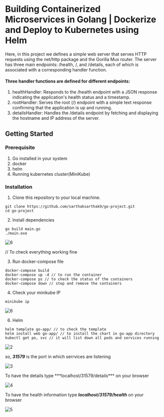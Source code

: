 # Building Containerized Microservices in Golang | Dockerize and Deploy to Kubernetes using Helm

Here, in this project we defines a simple web server that serves HTTP requests using the net/http package and the Gorilla Mux router. The server has three main endpoints: /health, /, and /details, each of which is associated with a corresponding handler function.

#### Three handler functions are defined for different endpoints:
1. healthHandler: Responds to the /health endpoint with a JSON response indicating the application's health status and a timestamp.
2. rootHandler: Serves the root (/) endpoint with a simple text response confirming that the application is up and running.
3. detailsHandler: Handles the /details endpoint by fetching and displaying the hostname and IP address of the server.

## Getting Started

### Prerequisite

1. Go installed in your system
2. docker 
3. helm
4. Running kubernetes cluster(MiniKube)


### Installation

1. Clone this repository to your local machine.
```
git clone https://github.com/sarthaksarthak9/go-project.git
cd go-project
```
2. Install dependencies
```
go build main.go
./main.exe
```
![6](https://github.com/sarthaksarthak9/go-project/assets/122533767/af3c4bee-fd95-4a88-aed4-a12178b3ab7f)


// To check everything working fine

3. Run docker-compose file

```
docker-compose build
docker-compose up -d // to run the container
docker-compose ps // to check the status of the containers
docker-compose down // stop and remove the containers 
```

4. Check your minikube IP
```
minikube ip
```

![6](https://github.com/sarthaksarthak9/go-project/assets/122533767/61315607-32ae-4347-badd-e02f9538e633)


6. Helm
```
helm template go-app/ // to check the template
helm install web go-app/ // to install the chart in go-app directory
kubectl get po, svc // it will list down all pods and services running
```
![2](https://github.com/sarthaksarthak9/go-project/assets/122533767/ee7549ec-24ad-4671-a841-e81436098ce9)

so, ***31579*** is the port in which serrvices are listening 

![3](https://github.com/sarthaksarthak9/go-project/assets/122533767/6737800b-ec63-4bea-ba79-f2a5b64ad1d4)

<p>
To have the details type ***localhost/31579/details*** on your browser

![4](https://github.com/sarthaksarthak9/go-project/assets/122533767/49f0ae4c-e4b5-43ad-a5f3-926366bd8ca1)

</p>


To have the health information type ***localhost/31579/health*** on your browser

![5](https://github.com/sarthaksarthak9/go-project/assets/122533767/8c6aab47-e83d-477e-aec2-a53f47e10859)








